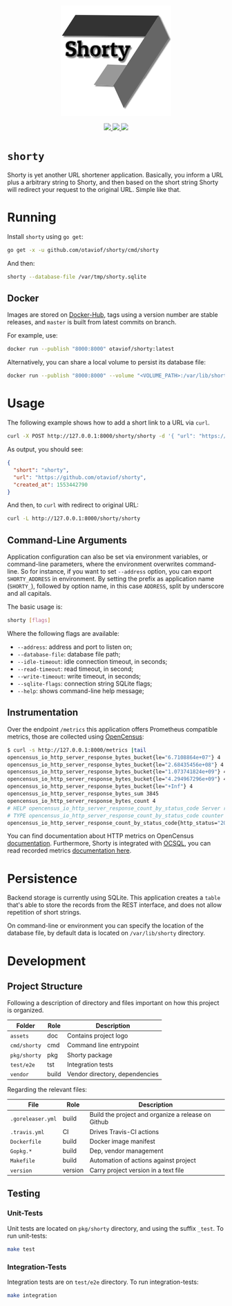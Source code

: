 <p align="center">
    <img alt="Project Logo" src="https://raw.githubusercontent.com/otaviof/shorty/master/assets/logo/shorty.png"/>
</p>
<p align="center">
    <a alt="GoReport" href="https://goreportcard.com/report/github.com/otaviof/shorty">
        <img src="https://goreportcard.com/badge/github.com/otaviof/shorty">
    </a>
    <a alt="Code Coverage" href="https://codecov.io/gh/otaviof/shorty">
        <img src="https://codecov.io/gh/otaviof/shorty/branch/master/graph/badge.svg">
    </a>
    <a alt="Build Status" href="https://travis-ci.com/otaviof/shorty">
        <img src="https://travis-ci.com/otaviof/shorty.svg?branch=master">
    </a>
</p>

# `shorty`

Shorty is yet another URL shortener application. Basically, you inform a URL plus a arbitrary
string to Shorty, and then based on the short string Shorty will redirect your request to the
original URL. Simple like that.

# Running

Install `shorty` using `go get`:

``` bash
go get -x -u github.com/otaviof/shorty/cmd/shorty
```

And then:

``` bash
shorty --database-file /var/tmp/shorty.sqlite
```

## Docker

Images are stored on [Docker-Hub](https://hub.docker.com/r/otaviof/shorty), tags using a version
number are stable releases, and `master` is built from latest commits on branch.

For example, use:

``` bash
docker run --publish "8000:8000" otaviof/shorty:latest
```

Alternatively, you can share a local volume to persist its database file:

``` bash
docker run --publish "8000:8000" --volume "<VOLUME_PATH>:/var/lib/shorty" otaviof/shorty:latest
```

# Usage

The following example shows how to add a short link to a URL via `curl`.

``` bash
curl -X POST http://127.0.0.1:8000/shorty/shorty -d '{ "url": "https://github.com/otaviof/shorty" }'
```

As output, you should see:

``` json
{
  "short": "shorty",
  "url": "https://github.com/otaviof/shorty",
  "created_at": 1553442790
}
```

And then, to `curl` with redirect to original URL:

``` bash
curl -L http://127.0.0.1:8000/shorty/shorty
```

## Command-Line Arguments

Application configuration can also be set via environment variables, or command-line parameters,
where the environment overwrites command-line. So for instance, if you want to set `--address`
option, you can export `SHORTY_ADDRESS` in environment. By setting the prefix as application name
(`SHORTY_`), followed by option name, in this case `ADDRESS`, split by underscore and all capitals.

The basic usage is:

``` bash
shorty [flags]
```

Where the following flags are available:

- `--address`: address and port to listen on;
- `--database-file`: database file path;
- `--idle-timeout`: idle connection timeout, in seconds;
- `--read-timeout`: read timeout, in second;
- `--write-timeout`: write timeout, in seconds;
- `--sqlite-flags`: connection string SQLite flags;
- `--help`: shows command-line help message;

## Instrumentation

Over the endpoint `/metrics` this application offers Prometheus compatible metrics, those are
collected using [OpenCensus](https://opencensus.io/):

``` bash
$ curl -s http://127.0.0.1:8000/metrics |tail
opencensus_io_http_server_response_bytes_bucket{le="6.7108864e+07"} 4
opencensus_io_http_server_response_bytes_bucket{le="2.68435456e+08"} 4
opencensus_io_http_server_response_bytes_bucket{le="1.073741824e+09"} 4
opencensus_io_http_server_response_bytes_bucket{le="4.294967296e+09"} 4
opencensus_io_http_server_response_bytes_bucket{le="+Inf"} 4
opencensus_io_http_server_response_bytes_sum 3845
opencensus_io_http_server_response_bytes_count 4
# HELP opencensus_io_http_server_response_count_by_status_code Server response count by status code
# TYPE opencensus_io_http_server_response_count_by_status_code counter
opencensus_io_http_server_response_count_by_status_code{http_status="200"} 4
```

You can find documentation about HTTP metrics on OpenCensus
[documentation](https://opencensus.io/guides/http/go/net_http/server/#metrics). Furthermore, Shorty
is integrated with [OCSQL](https://github.com/opencensus-integrations/ocsql), you can read recorded
metrics [documentation here](https://github.com/opencensus-integrations/ocsql#recorded-metrics).

# Persistence

Backend storage is currently using SQLite. This application creates a `table` that's able to store
the records from the REST interface, and does not allow repetition of short strings.

On command-line or environment you can specify the location of the database file, by default data is
located on `/var/lib/shorty` directory.

# Development

## Project Structure

Following a description of directory and files important on how this project is organized.

| Folder       | Role  | Description                    |
|--------------|-------|--------------------------------|
| `assets`     | doc   | Contains project logo          |
| `cmd/shorty` | cmd   | Command line entrypoint        |
| `pkg/shorty` | pkg   | Shorty package                 |
| `test/e2e`   | tst   | Integration tests              |
| `vendor`     | build | Vendor directory, dependencies |

Regarding the relevant files:

| File              | Role    | Description                                        |
|-------------------|---------|----------------------------------------------------|
| `.goreleaser.yml` | build   | Build the project and organize a release on Github |
| `.travis.yml`     | CI      | Drives Travis-CI actions                           |
| `Dockerfile`      | build   | Docker image manifest                              |
| `Gopkg.*`         | build   | Dep, vendor management                             |
| `Makefile`        | build   | Automation of actions against project              |
| `version`         | version | Carry project version in a text file               |

## Testing

### Unit-Tests

Unit tests are located on `pkg/shorty` directory, and using the suffix `_test`. To run unit-tests:

``` bash
make test
```

### Integration-Tests

Integration tests are on `test/e2e` directory. To run integration-tests:


``` bash
make integration
```
